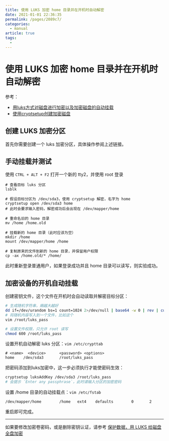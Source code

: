 ```yaml
---
title: 使用 LUKS 加密 home 目录并在开机时自动解密
date: 2021-01-01 22:36:35
permalink: /pages/2089c7/
categories: 
  - manual
article: true
tags: 
  - 
---
```

# 使用 LUKS 加密 home 目录并在开机时自动解密

参考：

- [用luks方式对磁盘进行加密以及加密磁盘的自动挂载](https://www.cnblogs.com/guarderming/p/11957780.html)
- [使用cryptsetup创建加密磁盘](http://blog.lujun9972.win/blog/2018/04/12/%E4%BD%BF%E7%94%A8cryptsetup%E5%88%9B%E5%BB%BA%E5%8A%A0%E5%AF%86%E7%A3%81%E7%9B%98/index.html)

## 创建 LUKS 加密分区

首先你需要创建一个 luks 加密分区，具体操作参阅上述链接。

## 手动挂载并测试

使用 `CTRL + ALT + F2` 打开一个新的 tty2，并使用 root 登录

```
# 查看目标 luks 分区
lsblk

# 假设目标分区为 /dev/sda3，使用 cryptsetup 解密，名字为 home
cryptsetup open /dev/sda3 home
# 此时会要求输入密码，解密成功后会出现在 /dev/mapper/home

# 重命名旧的 home 目录
mv /home /home.old

# 挂载新的 home 目录（此时应该为空）
mkdir /home
mount /dev/mapper/home /home

# 复制原来的文件到新的 home 目录，并保留用户权限
cp -ax /home.old/* /home/
```

此时重新登录普通用户，如果登录成功并且 home 目录可以读写，则实验成功。

## 加密设备的开机自动挂载

创建密钥文件，这个文件在开机时会自动读取并解密目标分区：

```sh
# 生成随机字符串，熵越大越好
dd if=/dev/urandom bs=1 count=1024 2>/dev/null | base64 -w 0 | rev | cut -b 2- | rev
# 将随机内容写入到一个文件，比如这个
vim /root/luks_pass

# 设置文件权限，只允许 root 读写
chmod 600 /root/luks_pass
```

设置开机自动解密 luks 分区：`vim /etc/crypttab`

```
# <name>  <device>      <password> <options>
home    /dev/sda3       /root/luks_pass
```

把密码添加到luks加密中，这一步必须执行才能使密码生效：

```sh
cryptsetup luksAddKey /dev/sda3 /root/luks_pass
# 会提示 `Enter any passphrase`，此时请输入分区的加密密码
```

设置 /home 目录的自动挂载点：`vim /etc/fstab`

```
/dev/mapper/home        /home   ext4    defaults        0       2
```

重启即可完成。

---

如果要修改加密卷密码，或是删除密钥认证，请参考 [保护数据，用 LUKS 给磁盘全盘加密](https://nova.moe/encrypt-disk-with-luks/)